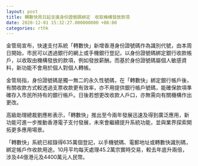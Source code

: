 ```yaml
---
layout: post
title: 轉數快周日起支援身份證號碼綁定　收取機構發放款項
date: 2020-12-01 15:32:27.000000000 +08:00
categories: rthk
---
```


金管局宣布，快速支付系統「轉數快」新增香港身份證號碼作為識別代號，由本周日開始，市民可以透過銀行的網上或手機銀行登記，以身份證號碼綁定銀行收款帳戶，以收取由機構發放的款項，例如發放薪酬。而基於身份證號碼屬個人敏感資料，新功能不會用於個人對個人轉帳。

金管局指，身份證號碼是獨一無二的永久性號碼，在「轉數快」綁定銀行帳戶後，有關收款方式較透過支票收款更有效率，亦不用提供銀行帳戶號碼，能確保款項準確存入市民所持有的銀行帳戶。日後若想更改收款人戶口，亦無需向有關機構作出更改。

高級助理總裁劉應彬表示，「轉數快」推出至今兩年發展迅速及得到廣泛應用，新功能可進一步推動香港電子支付發展，未來會繼續提升系統功能，並與業界探索開拓更多應用場景。

「轉數快」系統已經錄得635萬個登記，以手機號碼、電郵地址或轉數快識別碼，綁定帳戶作收款用途。10月平均每天處理45.2萬宗實時交易，較去年底升兩倍，涉及44億港元及4400萬元人民幣。
